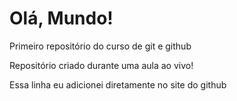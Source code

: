 # Olá, Mundo!
 Primeiro repositório do curso de git e github

 Repositório criado durante uma aula ao vivo!

Essa linha eu adicionei diretamente no site do github

